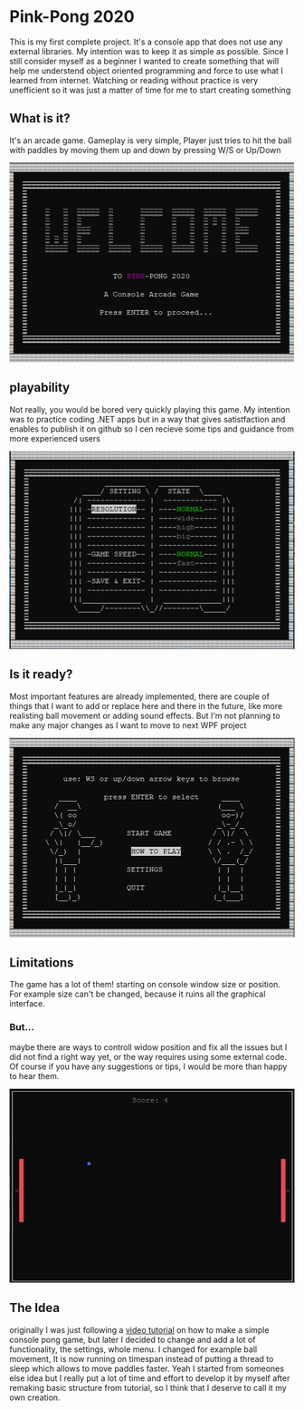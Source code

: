 # Pink-Pong 2020
This is my first complete project. It's a console app that does not use any external libraries. My intention was to keep it as simple as possible. Since I still consider myself as a beginner I wanted to create something that will help me understend object oriented programming and force to use what I learned from internet. Watching or reading without practice is very unefficient so it was just a matter of time for me to start creating something
## What is it?
It's an arcade game. Gameplay is very simple, Player just tries to hit the ball with paddles by moving them up and down by pressing W/S or Up/Down

![Welcome Screen](Screenshots/Game1.png)
## playability
Not really, you would be bored very quickly playing this game. My intention was to practice coding .NET apps but in a way that gives satistfaction and enables to publish it on github so I cen recieve some tips and guidance from more experienced users

![Welcome Screen](Screenshots/Game2.png)
## Is it ready?
Most important features are already implemented, there are couple of things that I want to add or replace here and there in the future, like more realisting ball movement or adding sound effects. But I'm not planning to make any major changes as I want to move to next WPF project

![Welcome Screen](Screenshots/Game3.png)
## Limitations
The game has a lot of them! starting on console window size or position. For example size can't be changed, because it ruins all the graphical interface.
### But...
maybe there are ways to controll widow position and fix all the issues but I did not find a right way yet, or the way requires using some external code. Of course if you have any suggestions or tips, I would be more than happy to hear them.

![Welcome Screen](Screenshots/Game4.png)
## The Idea
originally I was just following a [video tutorial](https://www.youtube.com/watch?v=jn4M6WMscrw) on how to make a simple console pong game, but later I decided to change and add a lot of functionality, the settings, whole menu. I changed for example ball movement, It is now running on timespan instead of putting a thread to sleep which allows to move paddles faster. Yeah I started from someones else idea but I really put a lot of time and effort to develop it by myself after remaking basic structure from tutorial, so I think that I deserve to call it my own creation.

